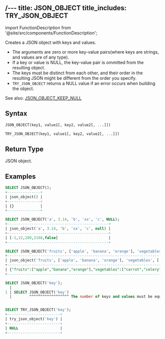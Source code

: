/---
title: JSON_OBJECT
title_includes: TRY_JSON_OBJECT
---
import FunctionDescription from '@site/src/components/FunctionDescription';

<FunctionDescription description="Introduced or updated: v1.2.402"/>

Creates a JSON object with keys and values.

- The arguments are zero or more key-value pairs(where keys are strings, and values are of any type).
- If a key or value is NULL, the key-value pair is ommitted from the resulting object.
- The keys must be distinct from each other, and their order in the resulting JSON might be different from the order you specify.
- `TRY_JSON_OBJECT` returns a NULL value if an error occurs when building the object.

See also: [JSON_OBJECT_KEEP_NULL](json-object-keep-null.md)

## Syntax

```sql
JSON_OBJECT(key1, value1[, key2, value2[, ...]])

TRY_JSON_OBJECT(key1, value1[, key2, value2[, ...]])
```

## Return Type

JSON object.

## Examples

```sql
SELECT JSON_OBJECT();
+---------------+
| json_object() |
+---------------+
| {}            |
+---------------+

SELECT JSON_OBJECT('a', 3.14, 'b', 'xx', 'c', NULL);
+----------------------------------------------+
| json_object('a', 3.14, 'b', 'xx', 'c', null) |
+----------------------------------------------+
| [-1,12,289,2188,false]                       |
+----------------------------------------------+

SELECT JSON_OBJECT('fruits', ['apple', 'banana', 'orange'], 'vegetables', ['carrot', 'celery']);
+------------------------------------------------------------------------------------------+
| json_object('fruits', ['apple', 'banana', 'orange'], 'vegetables', ['carrot', 'celery']) |
+------------------------------------------------------------------------------------------+
| {"fruits":["apple","banana","orange"],"vegetables":["carrot","celery"]}                  |
+------------------------------------------------------------------------------------------+

SELECT JSON_OBJECT('key');
  |
1 | SELECT JSON_OBJECT('key')
  |        ^^^^^^^^^^^^^^^^^^ The number of keys and values must be equal while evaluating function `json_object('key')`


SELECT TRY_JSON_OBJECT('key');
+------------------------+
| try_json_object('key') |
+------------------------+
| NULL                   |
+------------------------+
```

